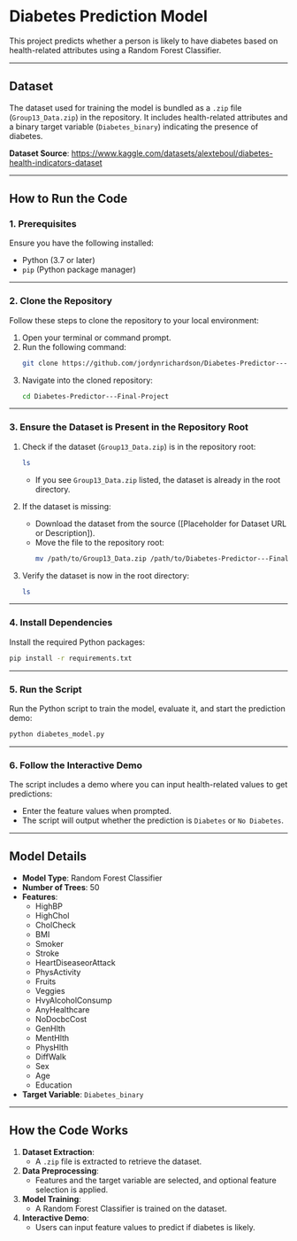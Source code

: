 # Diabetes Prediction Model

This project predicts whether a person is likely to have diabetes based on health-related attributes using a Random Forest Classifier.

---

## **Dataset**
The dataset used for training the model is bundled as a `.zip` file (`Group13_Data.zip`) in the repository. It includes health-related attributes and a binary target variable (`Diabetes_binary`) indicating the presence of diabetes.

**Dataset Source**: https://www.kaggle.com/datasets/alexteboul/diabetes-health-indicators-dataset

---

## **How to Run the Code**

### **1. Prerequisites**
Ensure you have the following installed:
- Python (3.7 or later)
- `pip` (Python package manager)

---

### **2. Clone the Repository**
Follow these steps to clone the repository to your local environment:

1. Open your terminal or command prompt.
2. Run the following command:
   ```bash
   git clone https://github.com/jordynrichardson/Diabetes-Predictor---Final-Project.git
   ```
3. Navigate into the cloned repository:
   ```bash
   cd Diabetes-Predictor---Final-Project
   ```

---

### **3. Ensure the Dataset is Present in the Repository Root**
1. Check if the dataset (`Group13_Data.zip`) is in the repository root:
   ```bash
   ls
   ```
   - If you see `Group13_Data.zip` listed, the dataset is already in the root directory.

2. If the dataset is missing:
   - Download the dataset from the source ([Placeholder for Dataset URL or Description]).
   - Move the file to the repository root:
     ```bash
     mv /path/to/Group13_Data.zip /path/to/Diabetes-Predictor---Final-Project/
     ```

3. Verify the dataset is now in the root directory:
   ```bash
   ls
   ```

---

### **4. Install Dependencies**
Install the required Python packages:
```bash
pip install -r requirements.txt
```

---

### **5. Run the Script**
Run the Python script to train the model, evaluate it, and start the prediction demo:
```bash
python diabetes_model.py
```

---

### **6. Follow the Interactive Demo**
The script includes a demo where you can input health-related values to get predictions:
- Enter the feature values when prompted.
- The script will output whether the prediction is `Diabetes` or `No Diabetes`.

---

## **Model Details**
- **Model Type**: Random Forest Classifier
- **Number of Trees**: 50
- **Features**:
  - HighBP
  - HighChol
  - CholCheck
  - BMI
  - Smoker
  - Stroke
  - HeartDiseaseorAttack
  - PhysActivity
  - Fruits
  - Veggies
  - HvyAlcoholConsump
  - AnyHealthcare
  - NoDocbcCost
  - GenHlth
  - MentHlth
  - PhysHlth
  - DiffWalk
  - Sex
  - Age
  - Education
- **Target Variable**: `Diabetes_binary`

---

## **How the Code Works**
1. **Dataset Extraction**:
   - A `.zip` file is extracted to retrieve the dataset.
2. **Data Preprocessing**:
   - Features and the target variable are selected, and optional feature selection is applied.
3. **Model Training**:
   - A Random Forest Classifier is trained on the dataset.
4. **Interactive Demo**:
   - Users can input feature values to predict if diabetes is likely.
